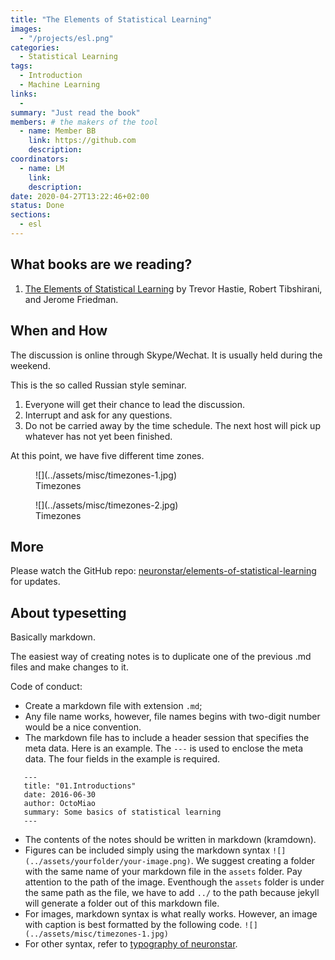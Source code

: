 ```yaml
---
title: "The Elements of Statistical Learning"
images:
  - "/projects/esl.png"
categories:
  - Statistical Learning
tags:
  - Introduction
  - Machine Learning
links:
  -
summary: "Just read the book"
members: # the makers of the tool
  - name: Member BB
    link: https://github.com
    description:
coordinators:
  - name: LM
    link:
    description:
date: 2020-04-27T13:22:46+02:00
status: Done
sections:
  - esl
---
```


## What books are we reading?

1. [The Elements of Statistical Learning](https://statweb.stanford.edu/~tibs/ElemStatLearn/printings/ESLII_print10.pdf) by Trevor Hastie, Robert Tibshirani, and Jerome Friedman.

## When and How

The discussion is online through Skype/Wechat. It is usually held during the weekend.

This is the so called Russian style seminar.

1. Everyone will get their chance to lead the discussion.
2. Interrupt and ask for any questions.
3. Do not be carried away by the time schedule. The next host will pick up whatever has not yet been finished.

At this point, we have five different time zones.

<figure markdown="1">
![](../assets/misc/timezones-1.jpg)
<figcaption markdown="1">
Timezones
</figcaption>
</figure>

<figure markdown="1">
![](../assets/misc/timezones-2.jpg)
<figcaption markdown="1">
Timezones
</figcaption>
</figure>

## More

Please watch the GitHub repo: [neuronstar/elements-of-statistical-learning](https://github.com/neuronstar/elements-of-statistical-learning) for updates.

## About typesetting

Basically markdown.

The easiest way of creating notes is to duplicate one of the previous .md files and make changes to it.

Code of conduct:

- Create a markdown file with extension `.md`;
- Any file name works, however, file names begins with two-digit number would be a nice convention.
- The markdown file has to include a header session that specifies the meta data. Here is an example. The `---` is used to enclose the meta data. The four fields in the example is required.

```
   ---
   title: "01.Introductions"
   date: 2016-06-30
   author: OctoMiao
   summary: Some basics of statistical learning
   ---
```

- The contents of the notes should be written in markdown (kramdown).
- Figures can be included simply using the markdown syntax `![](../assets/yourfolder/your-image.png)`. We suggest creating a folder with the same name of your markdown file in the `assets` folder. Pay attention to the path of the image. Eventhough the `assets` folder is under the same path as the file, we have to add `../` to the path because jekyll will generate a folder out of this markdown file.
- For images, markdown syntax is what really works. However, an image with caption is best formatted by the following code. `![](../assets/misc/timezones-1.jpg)`
- For other syntax, refer to [typography of neuronstar](http://neuronstar.cc/typography/).

